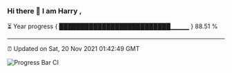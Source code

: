 ### Hi there 👋 I am Harry , 

⏳ Year progress { ██████████████████████████▁▁▁▁ } 88.51 %

---

⏰ Updated on Sat, 20 Nov 2021 01:42:49 GMT

![Progress Bar CI](https://github.com/duykhang68/duykhang68/workflows/Progress%20Bar%20CI/badge.svg)

